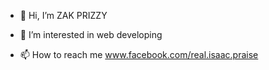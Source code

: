 - 👋 Hi, I’m ZAK PRIZZY
- 👀 I’m interested in web developing


- 📫 How to reach me www.facebook.com/real.isaac.praise

<!---
Zak-Prizzy: My back isn't a voice mail, say it on my face its much comfortable...


